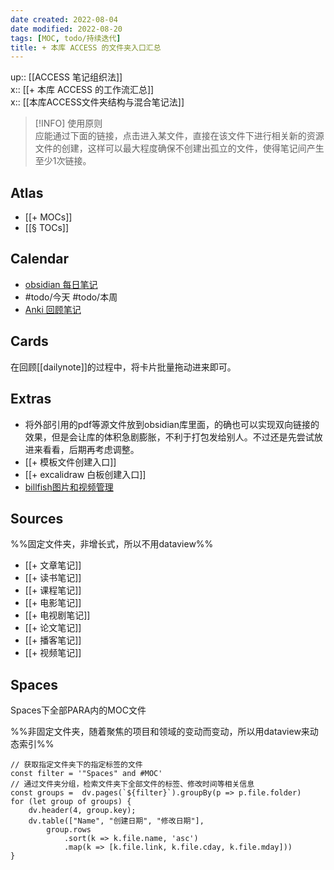 ```yaml
---
date created: 2022-08-04
date modified: 2022-08-20
tags: [MOC, todo/持续迭代]
title: + 本库 ACCESS 的文件夹入口汇总
---
```


up:: [[ACCESS 笔记组织法]]  
x:: [[+ 本库 ACCESS 的工作流汇总]]  
x:: [[本库ACCESS文件夹结构与混合笔记法]]  

> [!INFO] 使用原则  
> 应能通过下面的链接，点击进入某文件，直接在该文件下进行相关新的资源文件的创建，这样可以最大程度确保不创建出孤立的文件，使得笔记间产生至少1次链接。

## Atlas

- [[+ MOCs]]
- [[§ TOCs]]

## Calendar

- [obsidian 每日笔记](obsidian://advanced-uri?daily=true&mode=append)
- #todo/今天 #todo/本周
- [Anki 回顾笔记](obsidian://advanced-uri?vault=knowledge-garden&commandid=obsidian-spaced-repetition%253Asrs-note-review-open-note)

## Cards

在回顾[[dailynote]]的过程中，将卡片批量拖动进来即可。

## Extras

- 将外部引用的pdf等源文件放到obsidian库里面，的确也可以实现双向链接的效果，但是会让库的体积急剧膨胀，不利于打包发给别人。不过还是先尝试放进来看看，后期再考虑调整。
- [[+ 模板文件创建入口]]
- [[+ excalidraw 白板创建入口]]
- [billfish图片和视频管理](billfish://)

## Sources

%%固定文件夹，非增长式，所以不用dataview%%

- [[+ 文章笔记]]
- [[+ 读书笔记]]
- [[+ 课程笔记]]
- [[+ 电影笔记]]
- [[+ 电视剧笔记]]
- [[+ 论文笔记]]
- [[+ 播客笔记]]
- [[+ 视频笔记]]

## Spaces

Spaces下全部PARA内的MOC文件

%%非固定文件夹，随着聚焦的项目和领域的变动而变动，所以用dataview来动态索引%%

```dataviewjs
// 获取指定文件夹下的指定标签的文件
const filter = '"Spaces" and #MOC'
// 通过文件夹分组，检索文件夹下全部文件的标签、修改时间等相关信息
const groups =  dv.pages(`${filter}`).groupBy(p => p.file.folder)
for (let group of groups) {
	dv.header(4, group.key);
	dv.table(["Name", "创建日期", "修改日期"],
		group.rows
			.sort(k => k.file.name, 'asc')
			.map(k => [k.file.link, k.file.cday, k.file.mday]))
}
```
